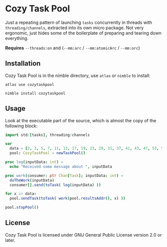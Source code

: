 # Cozy Task Pool

Just a repeating pattern of launching `tasks` concurrently in threads with `threading/channels`, extracted into its own micro package.
Not very ergonomic, just hides some of the boilerplate of preparing and tearing down everything.

**Requires** `--threads:on` and (`--mm:arc` / `--mm:atomicArc` / `--mm:orc`)

## Installation
Cozy Task Pool is in the nimble directory, use `atlas` or `nimble` to install:
```
atlas use cozytaskpool
```

```
nimble install cozytaskpool
```


## Usage
Look at the executable part of the source, which is almost the copy of the following block:

```nim
import std/[tasks], threading/channels

var
  data = [2, 3, 5, 7, 11, 13, 17, 19, 23, 29, 31, 37, 41, 43, 47, 53, 59, 61]
  pool: CozyTaskPool = newTaskPool()

proc log(inputData: int) =
  echo "Received some message about ", inputData

proc work(consumer: ptr Chan[Task]; inputData: int) =
  doTheWork(inputData)
  consumer[].send(toTask( log(inputData) ))

for x in data:
  pool.sendTask(toTask( work(pool.resultsAddr(), x) ))

pool.stopPool()
```

## License
Cozy Task Pool is licensed under GNU General Public License version 2.0 or later.
